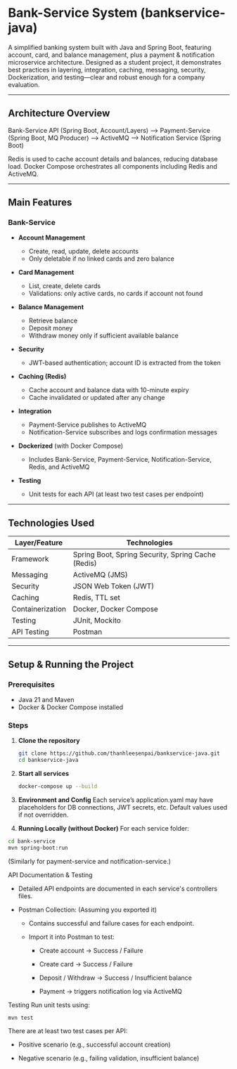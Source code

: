 # Bank-Service System (bankservice-java)

A simplified banking system built with Java and Spring Boot, featuring account, card, and balance management, plus a payment & notification microservice architecture. Designed as a student project, it demonstrates best practices in layering, integration, caching, messaging, security, Dockerization, and testing—clear and robust enough for a company evaluation.

---

##  Architecture Overview

Bank-Service API (Spring Boot, Account/Layers) --> Payment-Service (Spring Boot, MQ Producer) --> ActiveMQ --> Notification Service (Spring Boot)


Redis is used to cache account details and balances, reducing database load. Docker Compose orchestrates all components including Redis and ActiveMQ.

---

##  Main Features

### Bank-Service
- **Account Management**  
  - Create, read, update, delete accounts  
  - Only deletable if no linked cards and zero balance

- **Card Management**  
  - List, create, delete cards  
  - Validations: only active cards, no cards if account not found

- **Balance Management**  
  - Retrieve balance  
  - Deposit money  
  - Withdraw money only if sufficient available balance

- **Security**  
  - JWT-based authentication; account ID is extracted from the token

- **Caching (Redis)**  
  - Cache account and balance data with 10-minute expiry  
  - Cache invalidated or updated after any change

- **Integration**  
  - Payment-Service publishes to ActiveMQ  
  - Notification-Service subscribes and logs confirmation messages

- **Dockerized** (with Docker Compose)  
  - Includes Bank-Service, Payment-Service, Notification-Service, Redis, and ActiveMQ

- **Testing**  
  - Unit tests for each API (at least two test cases per endpoint)

---

##  Technologies Used

| Layer/Feature        | Technologies                        |
|----------------------|-------------------------------------|
| Framework            | Spring Boot, Spring Security, Spring Cache (Redis) |
| Messaging            | ActiveMQ (JMS)                      |
| Security             | JSON Web Token (JWT)                |
| Caching              | Redis, TTL set                      |
| Containerization     | Docker, Docker Compose              |
| Testing              | JUnit, Mockito                      |
| API Testing          | Postman                             |

---

##  Setup & Running the Project

### Prerequisites
- Java 21 and Maven
- Docker & Docker Compose installed

### Steps

1. **Clone the repository**  
   ```bash
   git clone https://github.com/thanhleesenpai/bankservice-java.git
   cd bankservice-java
   ```
2. **Start all services**

    ```bash
    docker-compose up --build
    ```
3. **Environment and Config**
Each service’s application.yaml may have placeholders for DB connections, JWT secrets, etc. Default values used if not overridden.

4. **Running Locally (without Docker)**
For each service folder:

```bash
cd bank-service
mvn spring-boot:run
```
(Similarly for payment-service and notification-service.)

API Documentation & Testing
- Detailed API endpoints are documented in each service's controllers files.

- Postman Collection: (Assuming you exported it)

    - Contains successful and failure cases for each endpoint.

    - Import it into Postman to test:

        - Create account → Success / Failure

        - Create card → Success / Failure

        - Deposit / Withdraw → Success / Insufficient balance

        - Payment → triggers notification log via ActiveMQ

Testing
Run unit tests using:

```bash
mvn test
```
There are at least two test cases per API:

- Positive scenario (e.g., successful account creation)

- Negative scenario (e.g., failing validation, insufficient balance)
